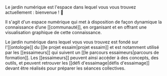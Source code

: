 Le jardin numérique est l'espace dans lequel vous vous trouvez actuellement : bienvenue ! 🥳

Il s'agit d'un espace numérique qui met à disposition de façon dynamique la connaissance d’une [[communauté]], en organisant et en offrant une visualisation graphique de cette connaissance. 

Le jardin numérique dans lequel vous vous trouvez est fondé sur l'[[ontologie]] du [[le projet essaim|projet essaim]] et est notamment utilisé par les [[essaimeurs]] qui suivent un [[le parcours essaimeurs|parcours de formation]]. Les [[essaimeurs]] peuvent ainsi accéder à des concepts, des outils, et peuvent retrouver les [[défi d'essaimage|défis d'essaimage]] devant être réalisés pour préparer les séances collectives. 

